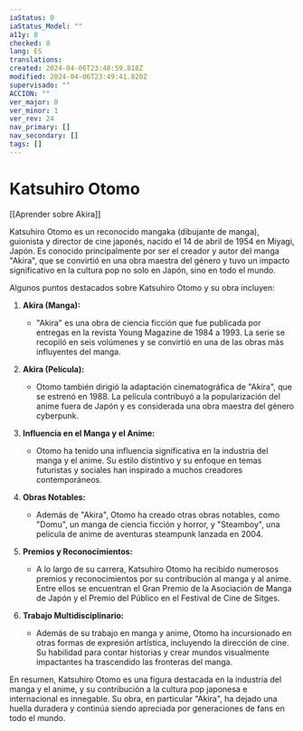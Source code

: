 ```yaml
---
iaStatus: 0
iaStatus_Model: ""
a11y: 0
checked: 0
lang: ES
translations: 
created: 2024-04-06T23:48:59.818Z
modified: 2024-04-06T23:49:41.820Z
supervisado: ""
ACCION: ""
ver_major: 0
ver_minor: 1
ver_rev: 24
nav_primary: []
nav_secondary: []
tags: []
---
```

# Katsuhiro Otomo

[[Aprender sobre Akira]]

Katsuhiro Otomo es un reconocido mangaka (dibujante de manga), guionista y director de cine japonés, nacido el 14 de abril de 1954 en Miyagi, Japón. Es conocido principalmente por ser el creador y autor del manga "Akira", que se convirtió en una obra maestra del género y tuvo un impacto significativo en la cultura pop no solo en Japón, sino en todo el mundo.

Algunos puntos destacados sobre Katsuhiro Otomo y su obra incluyen:

1. **Akira (Manga):**
   - "Akira" es una obra de ciencia ficción que fue publicada por entregas en la revista Young Magazine de 1984 a 1993. La serie se recopiló en seis volúmenes y se convirtió en una de las obras más influyentes del manga.

2. **Akira (Película):**
   - Otomo también dirigió la adaptación cinematográfica de "Akira", que se estrenó en 1988. La película contribuyó a la popularización del anime fuera de Japón y es considerada una obra maestra del género cyberpunk.

3. **Influencia en el Manga y el Anime:**
   - Otomo ha tenido una influencia significativa en la industria del manga y el anime. Su estilo distintivo y su enfoque en temas futuristas y sociales han inspirado a muchos creadores contemporáneos.

4. **Obras Notables:**
   - Además de "Akira", Otomo ha creado otras obras notables, como "Domu", un manga de ciencia ficción y horror, y "Steamboy", una película de anime de aventuras steampunk lanzada en 2004.

5. **Premios y Reconocimientos:**
   - A lo largo de su carrera, Katsuhiro Otomo ha recibido numerosos premios y reconocimientos por su contribución al manga y al anime. Entre ellos se encuentran el Gran Premio de la Asociación de Manga de Japón y el Premio del Público en el Festival de Cine de Sitges.

6. **Trabajo Multidisciplinario:**
   - Además de su trabajo en manga y anime, Otomo ha incursionado en otras formas de expresión artística, incluyendo la dirección de cine. Su habilidad para contar historias y crear mundos visualmente impactantes ha trascendido las fronteras del manga.

En resumen, Katsuhiro Otomo es una figura destacada en la industria del manga y el anime, y su contribución a la cultura pop japonesa e internacional es innegable. Su obra, en particular "Akira", ha dejado una huella duradera y continúa siendo apreciada por generaciones de fans en todo el mundo.